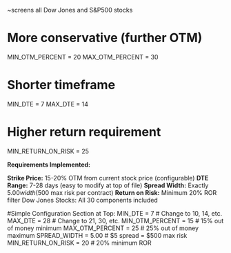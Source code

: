  ~screens all Dow Jones and S&P500 stocks
# More conservative (further OTM)
MIN_OTM_PERCENT = 20
MAX_OTM_PERCENT = 30

# Shorter timeframe
MIN_DTE = 7
MAX_DTE = 14

# Higher return requirement
MIN_RETURN_ON_RISK = 25

**Requirements Implemented:**

**Strike Price:** 15-20% OTM from current stock price (configurable)
**DTE Range:** 7-28 days (easy to modify at top of file)
**Spread Width:** Exactly $5.00 width ($500 max risk per contract)
**Return on Risk:** Minimum 20% ROR filter
Dow Jones Stocks: All 30 components included

#Simple Configuration Section at Top:
MIN_DTE = 7               # Change to 10, 14, etc.
MAX_DTE = 28              # Change to 21, 30, etc.
MIN_OTM_PERCENT = 15      # 15% out of money minimum
MAX_OTM_PERCENT = 25      # 25% out of money maximum
SPREAD_WIDTH = 5.00       # $5 spread = $500 max risk
MIN_RETURN_ON_RISK = 20   # 20% minimum ROR
